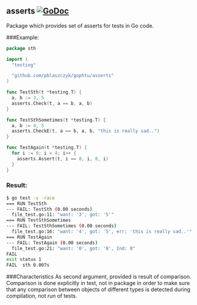## asserts [![GoDoc](https://godoc.org/github.com/pblaszczyk/gophtu/asserts?status.png)](https://godoc.org/github.com/pblaszczyk/gophtu/asserts)

Package which provides set of asserts for tests in Go code.

###Example:
```go
package sth

import (
  "testing"

  "github.com/pblaszczyk/gophtu/asserts"
)

func TestSth(t *testing.T) {
  a, b := 3, 5
  asserts.Check(t, a == b, a, b)
}

func TestSthSometimes(t *testing.T) {
  a, b := 4, 5
  asserts.CheckE(t, a == b, a, b, "this is really sad..")
}

func TestAgain(t *testing.T) {
  for i := 0; i < 4; i++ {
    asserts.Assert(t, i == 8, i, 8, i)
  }
}
```

### Result:
```bash
$ go test -v -race
=== RUN TestSth
--- FAIL: TestSth (0.00 seconds)
  file_test.go:11: "want: '3', got: '5'"
=== RUN TestSthSometimes
--- FAIL: TestSthSometimes (0.00 seconds)
  file_test.go:16: "want: '4', got: '5', err: 'this is really sad..'"
=== RUN TestAgain
--- FAIL: TestAgain (0.00 seconds)
  file_test.go:21: "want: '0', got: '8', Ind: 0"
FAIL
exit status 1
FAIL  sth 0.007s

```

###Characteristics
As second argument, provided is result of comparison. Comparison is done explicitly in test, not in package in order to make sure that any comparison between objects of different types is detected during compilation, not run of tests.
